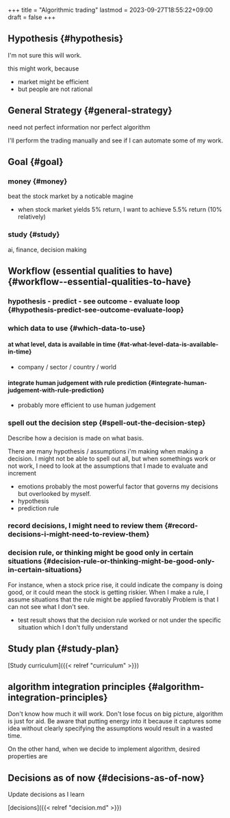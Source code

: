 +++
title = "Algorithmic trading"
lastmod = 2023-09-27T18:55:22+09:00
draft = false
+++

## Hypothesis {#hypothesis}

I'm not sure this will work.

this might work, because

-   market might be efficient
-   but people are not rational


## General Strategy {#general-strategy}

need not perfect information nor perfect algorithm

I'll perform the trading manually and see if I can automate some of my work.


## Goal {#goal}


### money {#money}

beat the stock market by a noticable magine

-   when stock market yields 5% return, I want to achieve 5.5% return (10% relatively)


### study {#study}

ai, finance, decision making


## Workflow (essential qualities to have) {#workflow--essential-qualities-to-have}


### hypothesis - predict - see outcome - evaluate loop {#hypothesis-predict-see-outcome-evaluate-loop}


### which data to use {#which-data-to-use}


#### at what level, data is available in time {#at-what-level-data-is-available-in-time}

-   company / sector / country / world


#### integrate human judgement with rule prediction {#integrate-human-judgement-with-rule-prediction}

-   probably more efficient to use human judgement


### spell out the decision step {#spell-out-the-decision-step}

Describe how a decision is made on what basis.

There are many hypothesis / assumptions i'm making when making a decision.
I might not be able to spell out all, but when somethings work or not work, I need to look at the assumptions that I made to evaluate and increment

-   emotions
    probably the most powerful factor that governs my decisions but overlooked by myself.
-   hypothesis
-   prediction rule


### record decisions, I might need to review them {#record-decisions-i-might-need-to-review-them}


### decision rule, or thinking might be good only in certain situations {#decision-rule-or-thinking-might-be-good-only-in-certain-situations}

For instance, when a stock price rise, it could indicate the company is doing good, or it could mean the stock is getting riskier.
When I make a rule, I assume situations that the rule might be applied favorably
Problem is that I can not see what I don't see.

-   test result shows that the decision rule worked or not under the specific situation which I don't fully understand


## Study plan {#study-plan}

[Study curriculum]({{< relref "curriculum" >}})


## algorithm integration principles {#algorithm-integration-principles}

Don't know how much it will work.
Don't lose focus on big picture, algorithm is just for aid.
Be aware that putting energy into it because it captures some idea without clearly specifying the assumptions would result in a wasted time.

On the other hand, when we decide to implement algorithm, desired properties are



## Decisions as of now {#decisions-as-of-now}

Update decisions as I learn

[decisions]({{< relref "decision.md" >}})
